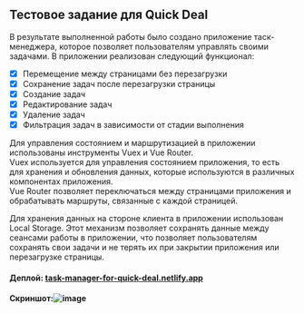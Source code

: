 ## Тестовое задание для Quick Deal 

В результате выполненной работы было создано приложение таск-менеджера, которое позволяет пользователям управлять своими задачами.
В приложении реализован следующий функционал:
- [x] Перемещение между страницами без перезагрузки
- [x] Сохранение задач после перезагрузки страницы
- [x] Создание задач
- [x] Редактирование задач
- [x] Удаление задач
- [x] Фильтрация задач в зависимости от стадии выполнения

Для управления состоянием и маршрутизацией в приложении использованы инструменты Vuex и Vue Router.  
Vuex используется для управления состоянием приложения, то есть для хранения и обновления данных, которые используются в различных компонентах приложения.  
Vue Router позволяет переключаться между страницами приложения и обрабатывать маршруты, связанные с каждой страницей.

Для хранения данных на стороне клиента в приложении использован Local Storage. Этот механизм позволяет сохранять данные между сеансами работы в приложении, что позволяет пользователям сохранять свои задачи и не терять их при закрытии приложения или перезагрузке страницы.

#### Деплой: [task-manager-for-quick-deal.netlify.app](https://task-manager-for-quick-deal.netlify.app/)
#### Скриншот:![image](https://github.com/Dazmond-ru/quick-deal/assets/60709379/a81d00ab-5d7d-42dd-959e-59af8aca3bc6)
